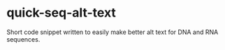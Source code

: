 # quick-seq-alt-text
Short code snippet written to easily make better alt text for DNA and RNA sequences.
